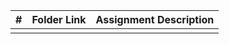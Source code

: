 |   #   | Folder Link | Assignment Description |
| :---: | ----------- | ---------------------- |
|       |             |                        |

